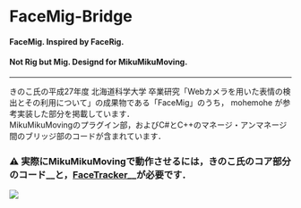 # FaceMig-Bridge
#### FaceMig. Inspired by FaceRig.
#### Not Rig but Mig. Designd for MikuMikuMoving.

----

きのこ氏の平成27年度 北海道科学大学 卒業研究「Webカメラを用いた表情の検出とその利用について」の成果物である「FaceMig」のうち， mohemohe が参考実装した部分を掲載しています．  
MikuMikuMovingのプラグイン部，およびC#とC++のマネージ・アンマネージ間のブリッジ部のコードが含まれています．

### ⚠ 実際にMikuMikuMovingで動作させるには，__きのこ氏のコア部分のコード__と，__[FaceTracker](https://github.com/kylemcdonald/FaceTracker)__が必要です．

![](http://i.imgur.com/7dSFk9u.gif)